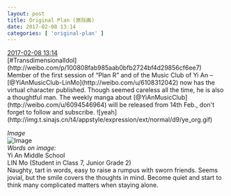 ```yaml
---
layout: post
title: Original Plan (原际画)
date: 2017-02-08 13:14
categories: [ 'original-plan' ]
---
```


<div class="weibo-info">
  <a href="http://weibo.com/5626539553/EuzCZC6cJ">2017-02-08 13:14</a>
</div>
[#TransdimensionalIdol](http://weibo.com/p/100808fab985aab0bfb2724bf4d29856cf6ee7) Member of the first session of “Plan R” and of the Music Club of Yi An – [@YiAnMusicClub-LinMo](http://weibo.com/u/6108312042) now has the virtual character published. Though seemed careless all the time, he is also a thoughtful man. The weekly manga about [@YiAnMusicClub](http://weibo.com/u/6094546964) will be released from 14th Feb., don't forget to follow and subscribe. ![yeah](http://img.t.sinajs.cn/t4/appstyle/expression/ext/normal/d9/ye_org.gif)

<!-- more -->

*Image*  
![Image](http://wx3.sinaimg.cn/mw690/0068MnXXgy1fcizj1bbhtj31kw1cqqv5.jpg)  
*Words on image:*  
Yi An Middle School  
LIN Mo (Student in Class 7, Junior Grade 2)  
Naughty, tart in words, easy to raise a rumpus with sworn friends. Seems jovial, but the smile covers the thoughts in mind. Become quiet and start to think many complicated matters when staying alone.
